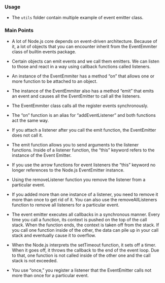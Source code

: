 ### Usage
- The ```utils``` folder contain multiple example of event emitter class. 

### Main Points
-  A lot of Node.js core depends on event-driven architecture. Because of it, a lot of objects that you can encounter inherit from the EventEmmiter class of builtin events package.

- Certain objects can emit events and we call them emitters. We can listen to those and react in a way using callback functions called listeners.
- An instance of the EventEmmiter has a method “on” that allows one or more function to be attached to an object.
- The instance of the EventEmmiter also has a method “emit” that emits an event and causes all the EventEmitter to call all the listeners.
- The EventEmmiter class calls all the register events synchronously.
- The “on” function is an alias for “addEventListener” and both functions act the same way.
- If you attach a listener after you call the emit function, the EventEmitter does not call it.
- The emit function allows you to send arguments to the listener functions. Inside of a listener function, the “this” keyword refers to the instance of the Event Emitter.
- If you use the arrow functions for event listeners the “this” keyword no longer references to the Node.js EventEmitter instance.
- Using the removeListener function you remove the listener from a particular event.
- If you added more than one instance of a listener, you need to remove it more than once to get rid of it. You can also use the removeAllListeners function to remove all listeners for a particular event.
- The event emitter executes all callbacks in a synchronous manner. Every time you call a function, its context is pushed on the top of the call stack. When the function ends, the context is taken off from the stack. If you call one function inside of the other, the data can pile up in your call stack and eventually cause it to overflow.
- When the Node.js interprets the setTimeout function, it sets off a timer. When it goes off, it throws the callback to the end of the event loop. Due to that, one function is not called inside of the other one and the call stack is not exceeded.
- You use “once,” you register a listener that the EventEmitter calls not more than once for a particular event.

